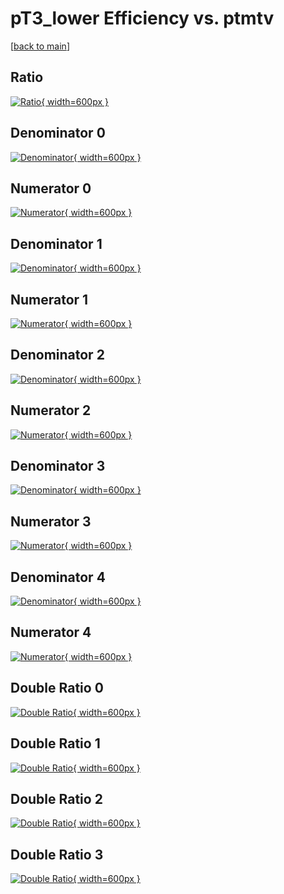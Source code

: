 # pT3_lower Efficiency vs. ptmtv

[[back to main](./)]



## Ratio

[![Ratio](../mtv/var/pT3_lower_base_13_-1_eff_ptmtv.png){ width=600px }](../mtv/var/pT3_lower_base_13_-1_eff_ptmtv.pdf)

## Denominator 0

[![Denominator](../mtv/den/pT3_lower_base_13_-1_eff_ptmtv_den0.png){ width=600px }](../mtv/den/pT3_lower_base_13_-1_eff_ptmtv_den0.pdf)

## Numerator 0

[![Numerator](../mtv/num/pT3_lower_base_13_-1_eff_ptmtv_num0.png){ width=600px }](../mtv/num/pT3_lower_base_13_-1_eff_ptmtv_num0.pdf)

## Denominator 1

[![Denominator](../mtv/den/pT3_lower_base_13_-1_eff_ptmtv_den1.png){ width=600px }](../mtv/den/pT3_lower_base_13_-1_eff_ptmtv_den1.pdf)

## Numerator 1

[![Numerator](../mtv/num/pT3_lower_base_13_-1_eff_ptmtv_num1.png){ width=600px }](../mtv/num/pT3_lower_base_13_-1_eff_ptmtv_num1.pdf)

## Denominator 2

[![Denominator](../mtv/den/pT3_lower_base_13_-1_eff_ptmtv_den2.png){ width=600px }](../mtv/den/pT3_lower_base_13_-1_eff_ptmtv_den2.pdf)

## Numerator 2

[![Numerator](../mtv/num/pT3_lower_base_13_-1_eff_ptmtv_num2.png){ width=600px }](../mtv/num/pT3_lower_base_13_-1_eff_ptmtv_num2.pdf)

## Denominator 3

[![Denominator](../mtv/den/pT3_lower_base_13_-1_eff_ptmtv_den3.png){ width=600px }](../mtv/den/pT3_lower_base_13_-1_eff_ptmtv_den3.pdf)

## Numerator 3

[![Numerator](../mtv/num/pT3_lower_base_13_-1_eff_ptmtv_num3.png){ width=600px }](../mtv/num/pT3_lower_base_13_-1_eff_ptmtv_num3.pdf)

## Denominator 4

[![Denominator](../mtv/den/pT3_lower_base_13_-1_eff_ptmtv_den4.png){ width=600px }](../mtv/den/pT3_lower_base_13_-1_eff_ptmtv_den4.pdf)

## Numerator 4

[![Numerator](../mtv/num/pT3_lower_base_13_-1_eff_ptmtv_num4.png){ width=600px }](../mtv/num/pT3_lower_base_13_-1_eff_ptmtv_num4.pdf)

## Double Ratio 0

[![Double Ratio](../mtv/ratio/pT3_lower_base_13_-1_eff_ptmtv_ratio0.png){ width=600px }](../mtv/ratio/pT3_lower_base_13_-1_eff_ptmtv_ratio0.pdf)

## Double Ratio 1

[![Double Ratio](../mtv/ratio/pT3_lower_base_13_-1_eff_ptmtv_ratio1.png){ width=600px }](../mtv/ratio/pT3_lower_base_13_-1_eff_ptmtv_ratio1.pdf)

## Double Ratio 2

[![Double Ratio](../mtv/ratio/pT3_lower_base_13_-1_eff_ptmtv_ratio2.png){ width=600px }](../mtv/ratio/pT3_lower_base_13_-1_eff_ptmtv_ratio2.pdf)

## Double Ratio 3

[![Double Ratio](../mtv/ratio/pT3_lower_base_13_-1_eff_ptmtv_ratio3.png){ width=600px }](../mtv/ratio/pT3_lower_base_13_-1_eff_ptmtv_ratio3.pdf)


